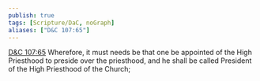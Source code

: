 ```yaml
---
publish: true
tags: [Scripture/DaC, noGraph]
aliases: ["D&C 107:65"]
---
```

[D&C 107:65](https://churchofjesuschrist.org/study/scriptures/dc-testament/dc/107?lang=eng&id=p65#p65) Wherefore, it must needs be that one be appointed of the High Priesthood to preside over the priesthood, and he shall be called President of the High Priesthood of the Church;
